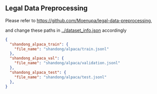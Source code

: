 ## Legal Data Preprocessing

Please refer to https://github.com/Moenupa/legal-data-preprocessing,

and change these paths in [../dataset_info.json](../dataset_info.json) accordingly

```json
{
  "shandong_alpaca_train": {
    "file_name": "shandong/alpaca/train.jsonl"
  },
  "shandong_alpaca_val": {
    "file_name": "shandong/alpaca/validation.jsonl"
  },
  "shandong_alpaca_test": {
    "file_name": "shandong/alpaca/test.jsonl"
  },
}
```